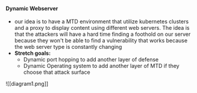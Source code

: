 
#### Dynamic Webserver
- our idea is to have a MTD environment that utilize kubernetes clusters and a proxy to display content using different web servers. The idea is that the attackers will have a hard time finding a foothold on our server because they won't be able to find a vulnerability that works because the web server type is constantly changing
- **Stretch goals:**
	- Dynamic port hopping to add another layer of defense
	- Dynamic Operating system to add another layer of MTD if they choose that attack surface

![[diagram1.png]]